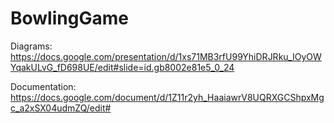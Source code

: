 # BowlingGame

Diagrams:
https://docs.google.com/presentation/d/1xs71MB3rfU99YhiDRJRku_IOyOWYqakULvG_fD698UE/edit#slide=id.gb8002e81e5_0_24

Documentation:
https://docs.google.com/document/d/1Z11r2yh_HaaiawrV8UQRXGCShpxMgc_a2xSX04udmZQ/edit#
  
